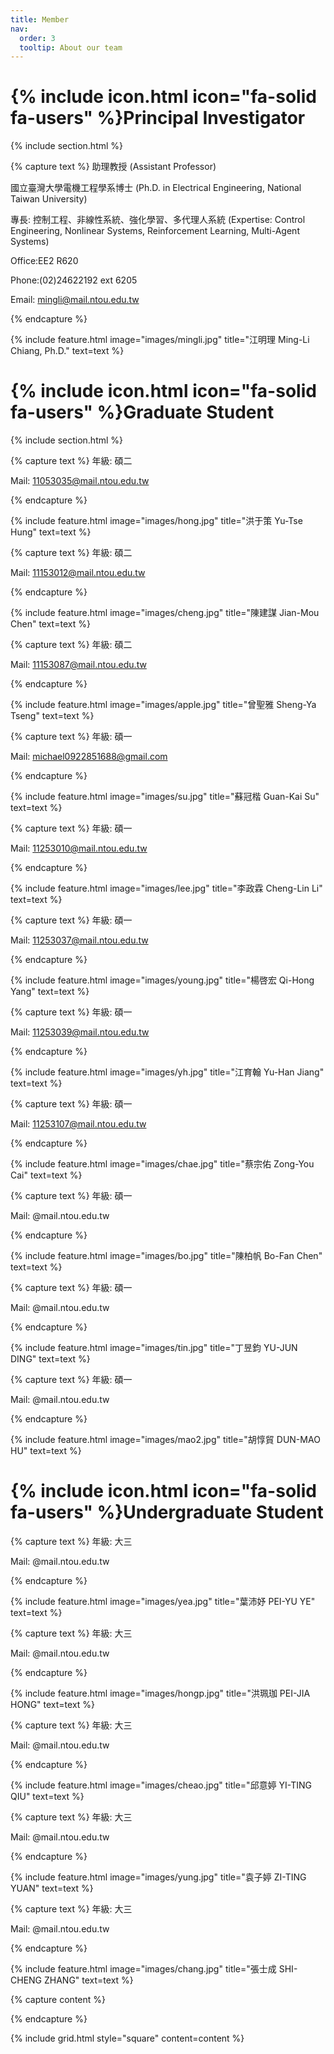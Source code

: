 ```yaml
---
title: Member
nav:
  order: 3
  tooltip: About our team
---
```


# {% include icon.html icon="fa-solid fa-users" %}Principal Investigator


{% include section.html %}

{% capture text %}
助理教授
(Assistant Professor)  

國立臺灣大學電機工程學系博士
(Ph.D. in Electrical Engineering, National Taiwan University)  

專長:  控制工程、非線性系統、強化學習、多代理人系統 
(Expertise: Control Engineering, Nonlinear Systems, Reinforcement Learning, Multi-Agent Systems) 

Office:EE2 R620

Phone:(02)24622192 ext 6205  

Email: mingli@mail.ntou.edu.tw

{% endcapture %}

{%
  include feature.html
  image="images/mingli.jpg"
  title="江明理 Ming-Li Chiang, Ph.D."
  text=text
%}



# {% include icon.html icon="fa-solid fa-users" %}Graduate Student

{% include section.html %}

{% capture text %}
年級: 碩二  

Mail: 11053035@mail.ntou.edu.tw

{% endcapture %}

{%
  include feature.html
  image="images/hong.jpg"
  title="洪于策 Yu-Tse Hung"
  text=text
%}

{% capture text %}
年級: 碩二  

Mail: 11153012@mail.ntou.edu.tw

{% endcapture %}

{%
  include feature.html
  image="images/cheng.jpg"
  title="陳建謀 Jian-Mou Chen"
  text=text
%}

{% capture text %}
年級: 碩二  

Mail: 11153087@mail.ntou.edu.tw

{% endcapture %}

{%
  include feature.html
  image="images/apple.jpg"
  title="曾聖雅 Sheng-Ya Tseng"
  text=text
%}

{% capture text %}
年級: 碩一  

Mail: michael0922851688@gmail.com

{% endcapture %}

{%
  include feature.html
  image="images/su.jpg"
  title="蘇冠楷 Guan-Kai Su"
  text=text
%}

{% capture text %}
年級: 碩一  

Mail: 11253010@mail.ntou.edu.tw

{% endcapture %}

{%
  include feature.html
  image="images/lee.jpg"
  title="李政霖 Cheng-Lin Li"
  text=text
%}

{% capture text %}
年級: 碩一  

Mail: 11253037@mail.ntou.edu.tw

{% endcapture %}

{%
  include feature.html
  image="images/young.jpg"
  title="楊啓宏 Qi-Hong Yang"
  text=text
%}

{% capture text %}
年級: 碩一  

Mail: 11253039@mail.ntou.edu.tw

{% endcapture %}

{%
  include feature.html
  image="images/yh.jpg"
  title="江育翰 Yu-Han Jiang"
  text=text
%}

{% capture text %}
年級: 碩一  

Mail: 11253107@mail.ntou.edu.tw

{% endcapture %}

{%
  include feature.html
  image="images/chae.jpg"
  title="蔡宗佑 Zong-You Cai"
  text=text
%}

{% capture text %}
年級: 碩一  

Mail: @mail.ntou.edu.tw

{% endcapture %}

{%
  include feature.html
  image="images/bo.jpg"
  title="陳柏帆 Bo-Fan Chen"
  text=text
%}

{% capture text %}
年級: 碩一  

Mail: @mail.ntou.edu.tw

{% endcapture %}

{%
  include feature.html
  image="images/tin.jpg"
  title="丁昱鈞 YU-JUN DING"
  text=text
%}


{% capture text %}
年級: 碩一  

Mail: @mail.ntou.edu.tw

{% endcapture %}

{%
  include feature.html
  image="images/mao2.jpg"
  title="胡惇貿 DUN-MAO HU"
  text=text
%}

# {% include icon.html icon="fa-solid fa-users" %}Undergraduate Student

{% capture text %}
年級: 大三  

Mail: @mail.ntou.edu.tw

{% endcapture %}

{%
  include feature.html
  image="images/yea.jpg"
  title="葉沛妤 PEI-YU YE"
  text=text
%}

{% capture text %}
年級: 大三    

Mail: @mail.ntou.edu.tw

{% endcapture %}

{%
  include feature.html
  image="images/hongp.jpg"
  title="洪珮珈 PEI-JIA HONG"
  text=text
%}

{% capture text %}
年級: 大三   

Mail: @mail.ntou.edu.tw

{% endcapture %}

{%
  include feature.html
  image="images/cheao.jpg"
  title="邱意婷 YI-TING QIU"
  text=text
%}

{% capture text %}
年級: 大三    

Mail: @mail.ntou.edu.tw

{% endcapture %}

{%
  include feature.html
  image="images/yung.jpg"
  title="袁子婷 ZI-TING YUAN"
  text=text
%}

{% capture text %}
年級: 大三  

Mail: @mail.ntou.edu.tw

{% endcapture %}

{%
  include feature.html
  image="images/chang.jpg"
  title="張士成 SHI-CHENG ZHANG"
  text=text
%}


{% capture content %}


{% endcapture %}

{% include grid.html style="square" content=content %}
